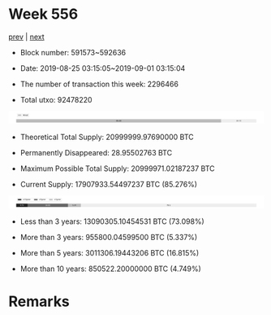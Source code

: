 # Week 556

[prev](week0555.md) | [next](week0557.md)

- Block number: 591573~592636

- Date: 2019-08-25 03:15:05~2019-09-01 03:15:04

- The number of transaction this week: 2296466

- Total utxo: 92478220

![](../images/mined_week0556.png)

- Theoretical Total Supply: 20999999.97690000 BTC

- Permanently Disappeared: 28.95502763 BTC

- Maximum Possible Total Supply: 20999971.02187237 BTC

- Current Supply: 17907933.54497237 BTC (85.276%)

![](../images/year_week0556.png)


- Less than 3 years: 13090305.10454531 BTC (73.098%)

- More than 3 years: 955800.04599500 BTC (5.337%)

- More than 5 years: 3011306.19443206 BTC (16.815%)

- More than 10 years: 850522.20000000 BTC (4.749%)

# Remarks

